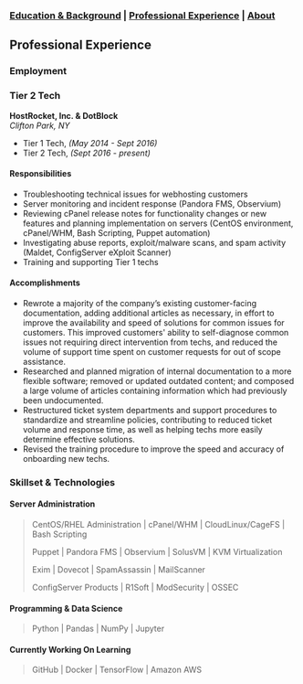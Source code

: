 ###  [Education & Background](https://caingraham.github.io/background)  |  [Professional Experience](https://caingraham.github.io/professional_experience)  |  [About](https://caingraham.github.io)

## Professional Experience

### Employment

### Tier 2 Tech

**HostRocket, Inc. & DotBlock**  
*Clifton Park, NY*

- Tier 1 Tech, *(May 2014 - Sept 2016)*
- Tier 2 Tech, *(Sept 2016 - present)* 

#### Responsibilities

* Troubleshooting technical issues for webhosting customers
* Server monitoring and incident response (Pandora FMS, Observium)
* Reviewing cPanel release notes for functionality changes or new features and planning implementation on servers (CentOS environment, cPanel/WHM, Bash Scripting, Puppet automation)
* Investigating abuse reports, exploit/malware scans, and spam activity (Maldet, ConfigServer eXploit Scanner)
* Training and supporting Tier 1 techs

#### Accomplishments

* Rewrote a majority of the company’s existing customer-facing documentation, adding additional articles as necessary, in effort to improve the availability and speed of solutions for common issues for customers. This improved customers' ability to self-diagnose common issues not requiring direct intervention from techs, and reduced the volume of support time spent on customer requests for out of scope assistance.
* Researched and planned migration of internal documentation to a more flexible software; removed or updated outdated content; and composed a large volume of articles containing information which had previously been undocumented.
* Restructured ticket system departments and support procedures to standardize and streamline policies, contributing to reduced ticket volume and response time, as well as helping techs more easily determine effective solutions.
* Revised the training procedure to improve the speed and accuracy of onboarding new techs.

### Skillset & Technologies

#### Server Administration

>CentOS/RHEL Administration | cPanel/WHM | CloudLinux/CageFS | Bash Scripting
>
>Puppet | Pandora FMS | Observium | SolusVM | KVM Virtualization
>
>Exim | Dovecot | SpamAssassin | MailScanner
>
>ConfigServer Products | R1Soft | ModSecurity | OSSEC

#### Programming & Data Science

>Python | Pandas | NumPy | Jupyter

#### Currently Working On Learning

>GitHub | Docker | TensorFlow | Amazon AWS 
